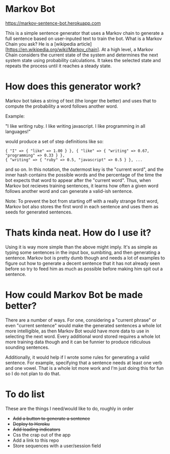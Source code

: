 # Markov Bot

https://markov-sentence-bot.herokuapp.com

This is a simple sentence generator that uses a Markov chain to generate a full
sentence based on user-inputed text to train the bot. What is a Markov Chain
you ask? He is a [wikipedia article][https://en.wikipedia.org/wiki/Markov_chain].
At a high level, a Markov Chain considers the current state of the system and 
determines the next system state using probability calculations. It takes the
selected state and repeats the process until it reaches a steady state.

# How does this generator work?

Markov bot takes a string of text (the longer the better) and uses that to
compute the probability a word follows another word. 

Example:

"I like writing ruby. I like writing javascript. I like programming in all languages!"

would produce a set of step definitions like so:

```
{ "I" => { "like" => 1.00 } }, { "like" => { "writing" => 0.67, "programming" => 0.33 } },
{ "writing" => { "ruby" => 0.5, "javascript" => 0.5 } }, ...
```

and so on. In this notation, the outermost key is the "current word", and the inner hash
contains the possible words and the percentage of the time the bot expects that
word to appear after the "current word". Thus, when Markov bot recieves training sentences,
it learns how often a given word follows another word and can generate a valid-ish
sentence. 

Note: To prevent the bot from starting off with a really strange first word, 
Markov bot also stores the first word in each sentence and uses them as seeds for
generated sentences.

# Thats kinda neat. How do I use it?

Using it is way more simple than the above might imply. It's as simple as typing
some sentences in the input box, sumbiting, and then generating a sentence.
Markov bot is pretty dumb though and needs a lot of examples to figure out how to
generate a decent sentence that it has not already seen before so try to feed him
as much as possible before making him spit out a sentence.

# How could Markov Bot be made better? 

There are a number of ways. For one, considering a "current phrase" or even "current sentence"
would make the generated sentences a whole lot more intelligible, as then Markov Bot
would have more data to use in selecting the next word. Every additional word stored
requires a whole lot more training data though and it can be funnier to produce
ridiculous sounding sentences.

Additionally, it would help if I wrote some rules for generating a valid sentence.
For example, specifying that a sentence needs at least one verb and one vowel.
That is a whole lot more work and I'm just doing this for fun so I do not plan
to do that.

# To do list

These are the things I need/would like to do, roughly in order

- ~~Add a button to generate a sentence~~
- ~~Deploy to Heroku~~
- ~~Add loading indicators~~
- Css the crap out of the app
- Add a link to this repo
- Store sequences with a user/session field

